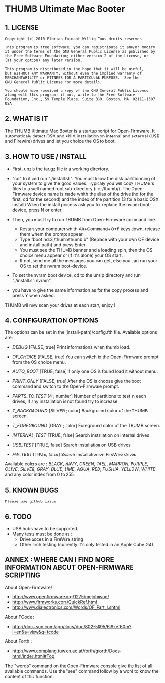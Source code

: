 # THUMB Ultimate Mac Booter

## 1. LICENSE

    Copyright (c) 2010 Florian Foinant-Willig Tous droits reserves

    This program is free software; you can redistribute it and/or modify
    it under the terms of the GNU General Public License as published by
    the Free Software Foundation; either version 2 of the License, or
    (at your option) any later version.

    This program is distributed in the hope that it will be useful,
    but WITHOUT ANY WARRANTY; without even the implied warranty of
    MERCHANTABILITY or FITNESS FOR A PARTICULAR PURPOSE.  See the
    GNU General Public License for more details.

    You should have received a copy of the GNU General Public License
    along with this program; if not, write to the Free Software
    Foundation, Inc., 59 Temple Place, Suite 330, Boston, MA  02111-1307  USA

## 2. WHAT IS IT

The THUMB Ultimate Mac Booter is a startup script for Open-Firmware.
It automaticaly detect OSX and *NIX installation on internal and external (USB and Firewire) drives and let you choice the OS to boot.

## 3. HOW TO USE / INSTALL

  * First, unzip the tar.gz file in a working directory.
  * "cd" to it and run "./install.sh". You must know the disk partitionning of your system to give the good values.
Typicaly you will copy THUMB's files to a well named root sub-directory (i.e. /thumb/).
The Open-Firmware device name is made whith the alias of the drive (hd for the first, cd for the second) and the index of the partition (3 for a basic OSX install)
When the install process ask you for replace the nvram boot-device, press N or enter.

  * Then, you must try to run THUMB from Open-Firmware command line.
      * Restart your computer whith Alt+Command+O+F keys down, release them whem the prompt appear.
      * Type "boot hd:3,\thumb\thumb.b" (Replace with your own OF device and install path) and press Enter.
      * You must see the THUMB banner and a loading spin, then the OS choice menu appear or (if it's alone) your OS start.
      * If not, send me all the messages you can get, else you can run your OS to set the nvram boot-device.

  * To set the nvram boot device, cd to the unzip directory and run "./install.sh nvram",
  * you have to give the same information as for the copy process and press Y when asked.

THUMB wil now scan your drives at each start, enjoy !

## 4. CONFIGURATION OPTIONS

The options can be set in the (install-path)/config.fth file.
Available options are:
- *DEBUG*             [FALSE, true]       Print informations when thumb load.
- *OF_CHOICE*         [FALSE, true]       You can switch to the Open-Firmware prompt from the OS choice menu.
- *AUTO_BOOT*         [TRUE, false]       If only one OS is found load it without menu.
- *PRINT_ONLY*        [FALSE, true]       After the OS is choose give the boot command and switch to the Open-Firmware prompt.
- *PARTS_TO_TEST*     [4 ; number]        Number of partitions to test in each drives, if any installation is not found try to increase.

- *T_BACKGROUND*      [SILVER ; color]    Background color of the THUMB screen.
- *T_FOREGROUND*      [GRAY ; color]      Foreground color of the THUMB screen.

- *INTERNAL_TEST*     [TRUE, false]       Search installation on internal drives
- *USB_TEST*          [TRUE, false]       Search installation on USB drives
- *FW_TEST*           [TRUE, false]       Search installation on FireWire drives

Available colors are :
    *BLACK*, *NAVY*, *GREEN*, *TAEL*, *MARRON*, *PURPLE*, *OLIVE*, *SILVER*, *GRAY*, *BLUE*, *LIME*, *AQUA*, *RED*, *FUSHIA*, *YELLOW*, *WHITE* and any color index from 0 to 255.

## 5. KNOWN BUGS

    Please use github issue

## 6. TODO

  * USB hubs have to be supported.
  * Many tests must be done as :
      * Drive acces in a FireWire string
      * Other arch testing (currently it's only tested in an Apple Cube G4)

## ANNEX : WHERE CAN I FIND MORE INFORMATION ABOUT OPEN-FIRMWARE SCRIPTING

About Open-Firmware/ :
  * http://www.openfirmware.org/1275/mejohnson/
  * http://www.firmworks.com/QuickRef.html
  * http://www.dialectronics.com/Words/OF_Part_I.shtml

About FCode :
  * http://docs.sun.com/app/docs/doc/802-5895/6i9kef60m?l=en&a=view&q=fcode

About Forth :
  * http://www.complang.tuwien.ac.at/forth/gforth/Docs-html/index.html#Top

The "words" command on the Open-Firmware console give the list of all available commands. Use the "see" command follow by a word to know the content of this function.
